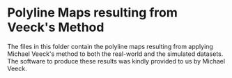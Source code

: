 # Polyline Maps resulting from Veeck's Method

The files in this folder contain the polyline maps resulting from applying Michael Veeck's method to both the real-world and the simulated datasets. The software to produce these results was kindly provided to us by Michael Veeck.
